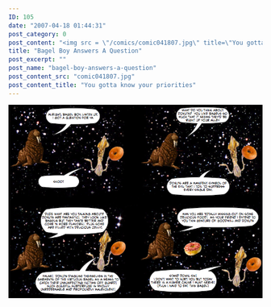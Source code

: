 ```yaml
---
ID: 105
date: "2007-04-18 01:44:31"
post_category: 0
post_content: "<img src = \"/comics/comic041807.jpg\" title=\"You gotta know your priorities\">/>"
title: "Bagel Boy Answers A Question"
post_excerpt: ""
post_name: "bagel-boy-answers-a-question"
post_content_src: "comic041807.jpg"
post_content_title: "You gotta know your priorities"
---
```



[![You gotta know your priorities](/comics-hi-res/comic041807.jpg)](/comics-hi-res/comic041807.jpg)

